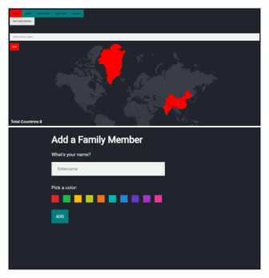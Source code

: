 <img src="./Screenshots/Screenshot 2024-01-22 194318.png">
<img src="./Screenshots/Screenshot 2024-01-22 194546.png">
